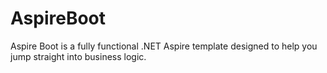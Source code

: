 # AspireBoot
Aspire Boot is a fully functional .NET Aspire template designed to help you jump straight into business logic.
